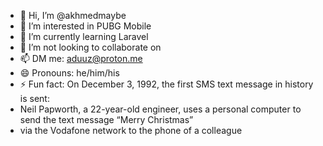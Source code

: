 - 👋 Hi, I’m @akhmedmaybe
- 👀 I’m interested in PUBG Mobile
- 🌱 I’m currently learning Laravel
- 💞️ I’m not looking to collaborate on
- 📫 DM me: aduuz@proton.me
- 😄 Pronouns: he/him/his
- ⚡ Fun fact: On December 3, 1992, the first SMS text message in history is sent:
- Neil Papworth, a 22-year-old engineer, uses a personal computer to send the text message “Merry Christmas”
- via the Vodafone network to the phone of a colleague

